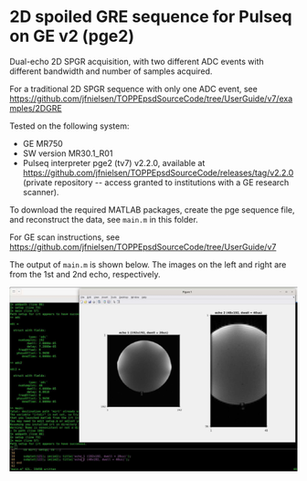 # 2D spoiled GRE sequence for Pulseq on GE v2 (pge2)

Dual-echo 2D SPGR acquisition, with two different ADC events with different bandwidth and number of samples acquired.

For a traditional 2D SPGR sequence with only one ADC event, see
https://github.com/jfnielsen/TOPPEpsdSourceCode/tree/UserGuide/v7/examples/2DGRE

Tested on the following system:
* GE MR750 
* SW version MR30.1_R01
* Pulseq interpreter pge2 (tv7) v2.2.0, available at https://github.com/jfnielsen/TOPPEpsdSourceCode/releases/tag/v2.2.0
 (private repository -- access granted to institutions with a GE research scanner).

To download the required MATLAB packages,
create the pge sequence file, and reconstruct the data, see `main.m` in this folder.

For GE scan instructions, see https://github.com/jfnielsen/TOPPEpsdSourceCode/tree/UserGuide/v7

The output of `main.m` is shown below.
The images on the left and right are from the 1st and 2nd echo, respectively.

![Ball phantom](1.jpg)

